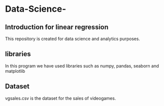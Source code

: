 # Data-Science-
## Introduction for linear regression 
This repository is created for data science and analytics purposes.

## libraries
In this program we have used libraries such as numpy, pandas, seaborn and matplotlib

## Dataset
vgsales.csv is the dataset for the sales of videogames.




